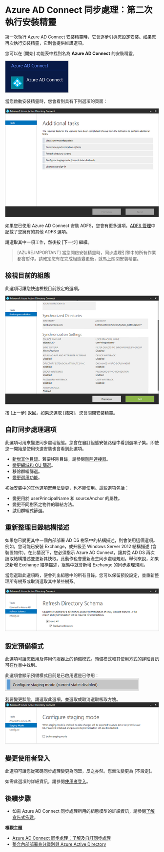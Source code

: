 <properties
	pageTitle="Azure AD Connect 同步處理︰第二次執行安裝精靈 | Microsoft Azure"
	description="說明安裝精靈在第二次執行時的運作方式。"
	keywords="Azure AD Connect 安裝精靈可讓您在第二次執行時設定維護設定"
	services="active-directory"
	documentationCenter=""
	authors="andkjell"
	manager="femila"
	editor=""/>

<tags
	ms.service="active-directory"
	ms.workload="identity"
	ms.tgt_pltfrm="na"
	ms.devlang="na"
	ms.topic="article"
	ms.date="08/31/2016"
	ms.author="andkjell"/>


# Azure AD Connect 同步處理︰第二次執行安裝精靈
第一次執行 Azure AD Connect 安裝精靈時，它會逐步引導您設定安裝。如果您再次執行安裝精靈，它則會提供維護選項。

您可以在 [開始] 功能表中找到名為 **Azure AD Connect** 的安裝精靈。

![[開始] 功能表](./media/active-directory-aadconnectsync-installation-wizard/startmenu.png)

當您啟動安裝精靈時，您會看到具有下列選項的頁面︰

![含有其他工作清單的頁面](./media/active-directory-aadconnectsync-installation-wizard/additionaltasks.png)

如果您已使用 Azure AD Connect 安裝 ADFS，您會有更多選項。[ADFS 管理](active-directory-aadconnect-federation-management.md#ad-fs-management)中記載了您擁有的其他 ADFS 選項。

請選取其中一項工作，然後按 [下一步] 繼續。

> [AZURE.IMPORTANT] 當您開啟安裝精靈時，同步處理引擎中的所有作業都會暫停。請確定您有在完成組態變更後，就馬上關閉安裝精靈。

## 檢視目前的組態
此選項可讓您快速檢視目前設定的選項。

![含有所有選項和其狀態之清單的頁面](./media/active-directory-aadconnectsync-installation-wizard/viewconfig.png)

按 [上一步] 返回。如果您選取 [結束]，您會關閉安裝精靈。

## 自訂同步處理選項
此選項可用來變更同步處理組態。您會在自訂組態安裝路徑中看到選項子集。即使您一開始是使用快速安裝也會看到此選項。

- [新增其他目錄](active-directory-aadconnect-get-started-custom.md#connect-your-directories)。若要移除目錄，請參閱[刪除連接器](active-directory-aadconnectsync-service-manager-ui-connectors.md#delete)。
- [變更網域和 OU 篩選](active-directory-aadconnect-get-started-custom.md#domain-and-ou-filtering)。
- 移除群組篩選。
- [變更選用功能](active-directory-aadconnect-get-started-custom.md#optional-features)。

初始安裝中的其他選項既無法變更，也不能使用。這些選項包括：

- 變更用於 userPrincipalName 和 sourceAnchor 的屬性。
- 變更不同樹系之物件的聯結方法。
- 啟用群組式篩選。

## 重新整理目錄結構描述
如果您已變更其中一個內部部署 AD DS 樹系中的結構描述，則會使用這個選項。例如，您可能已安裝 Exchange，或升級至 Windows Server 2012 結構描述 (含裝置物件)。在此情況下，您必須指示 Azure AD Connect，讓其從 AD DS 再次讀取結構描述並更新其快取。此動作也會重新產生同步處理規則。舉例來說，如果您新增 Exchange 結構描述，組態中就會新增 Exchange 的同步處理規則。

當您選取此選項時，便會列出組態中的所有目錄。您可以保留預設設定，並重新整理所有樹系或取消選取其中某些樹系。

![含有環境中所有目錄清單的頁面](./media/active-directory-aadconnectsync-installation-wizard/refreshschema.png)

## 設定預備模式
此選項可讓您啟用及停用伺服器上的預備模式。預備模式和其使用方式的詳細資訊可在[作業](active-directory-aadconnectsync-operations.md#staging-mode)中找到。

此選項會顯示預備模式目前是已啟用還是已停用︰![也會顯示預備模式目前狀態的選項](./media/active-directory-aadconnectsync-installation-wizard/stagingmodecurrentstate.png)

若要變更狀態，請選取此選項，並選取或取消選取核取方塊。 ![也會顯示預備模式目前狀態的選項](./media/active-directory-aadconnectsync-installation-wizard/stagingmodeenable.png)

## 變更使用者登入
此選項可讓您從密碼同步處理變更為同盟，反之亦然。您無法變更為 [不設定]。

如需此選項的詳細資訊，請參閱[使用者登入](active-directory-aadconnect-user-signin.md#changing-user-sign-in-method)。

## 後續步驟

- 如需 Azure AD Connect 同步處理所用的組態模型的詳細資訊，請參閱[了解宣告式佈建](active-directory-aadconnectsync-understanding-declarative-provisioning.md)。

**概觀主題**

- [Azure AD Connect 同步處理：了解及自訂同步處理](active-directory-aadconnectsync-whatis.md)
- [整合內部部署身分識別與 Azure Active Directory](active-directory-aadconnect.md)

<!---HONumber=AcomDC_0907_2016-->